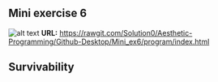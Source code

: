 ## Mini exercise 6

![alt text](https://github.com/Solution0/Aesthetic-Programming/blob/Github-Desktop/Mini_ex6/capture.gif)
**URL:** https://rawgit.com/Solution0/Aesthetic-Programming/Github-Desktop/Mini_ex6/program/index.html

## Survivability


